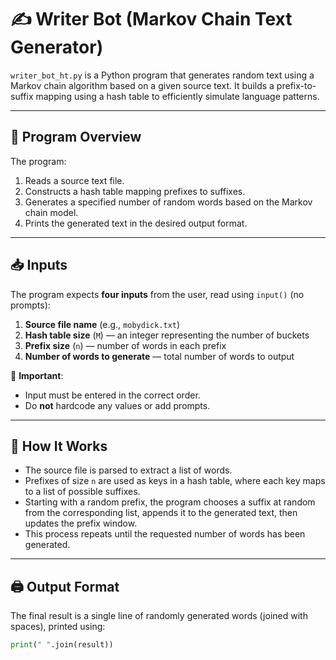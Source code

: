 # ✍️ Writer Bot (Markov Chain Text Generator)

`writer_bot_ht.py` is a Python program that generates random text using a Markov chain algorithm based on a given source text. It builds a prefix-to-suffix mapping using a hash table to efficiently simulate language patterns.

---

## 📌 Program Overview

The program:
1. Reads a source text file.
2. Constructs a hash table mapping prefixes to suffixes.
3. Generates a specified number of random words based on the Markov chain model.
4. Prints the generated text in the desired output format.

---

## 📥 Inputs

The program expects **four inputs** from the user, read using `input()` (no prompts):

1. **Source file name** (e.g., `mobydick.txt`)
2. **Hash table size** (`M`) — an integer representing the number of buckets
3. **Prefix size** (`n`) — number of words in each prefix
4. **Number of words to generate** — total number of words to output

📌 **Important**:  
- Input must be entered in the correct order.
- Do **not** hardcode any values or add prompts.

---

## 🧠 How It Works

- The source file is parsed to extract a list of words.
- Prefixes of size `n` are used as keys in a hash table, where each key maps to a list of possible suffixes.
- Starting with a random prefix, the program chooses a suffix at random from the corresponding list, appends it to the generated text, then updates the prefix window.
- This process repeats until the requested number of words has been generated.

---

## 🖨️ Output Format

The final result is a single line of randomly generated words (joined with spaces), printed using:

```python
print(" ".join(result))

